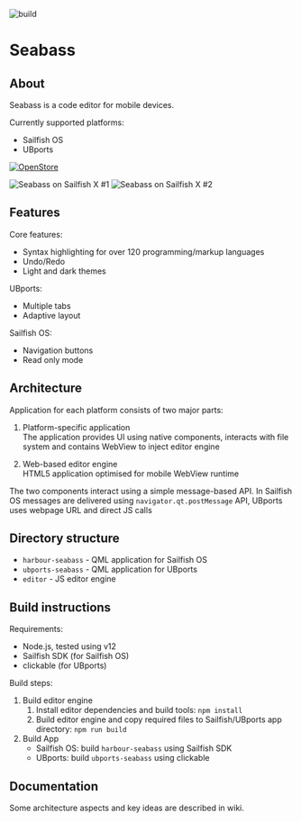 ![build](https://github.com/milikhin/seabass2/workflows/build/badge.svg)

# Seabass
## About

Seabass is a code editor for mobile devices.

Currently supported platforms:

* Sailfish OS
* UBports

[![OpenStore](https://open-store.io/badges/en_US.png)](https://open-store.io/app/seabass2.mikhael)

![Seabass on Sailfish X #1](http://milikhin.name/img/seabass/seabass-xperia-u01.png)
![Seabass on Sailfish X #2](http://milikhin.name/img/seabass/seabass-xperia-02.png)

## Features
Core features:
* Syntax highlighting for over 120 programming/markup languages
* Undo/Redo
* Light and dark themes

UBports:
* Multiple tabs
* Adaptive layout

Sailfish OS:
* Navigation buttons
* Read only mode

## Architecture

Application for each platform consists of two major parts:

1. Platform-specific application  
    The application provides UI using native components, interacts with file system and contains WebView to inject editor engine

1. Web-based editor engine  
    HTML5 application optimised for mobile WebView runtime

The two components interact using a simple message-based API.
In Sailfish OS messages are delivered using `navigator.qt.postMessage` API, UBports uses webpage URL and direct JS calls

## Directory structure

* `harbour-seabass` - QML application for Sailfish OS
* `ubports-seabass` - QML application for UBports
* `editor` - JS editor engine

## Build instructions

Requirements:

* Node.js, tested using v12
* Sailfish SDK (for Sailfish OS)
* clickable (for UBports)

Build steps:

1. Build editor engine  
   1. Install editor dependencies and build tools: `npm install`
   1. Build editor engine and copy required files to Sailfish/UBports app directory: `npm run build`
1. Build App  
   * Sailfish OS: build `harbour-seabass` using Sailfish SDK
   * UBports: build `ubports-seabass` using clickable

## Documentation

Some architecture aspects and key ideas are described in wiki.
